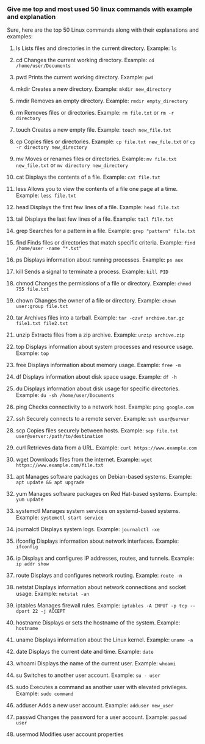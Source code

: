 ### Give me top and most used 50 linux commands with example and explanation
Sure, here are the top 50 Linux commands along with their explanations and examples:

1. ls
Lists files and directories in the current directory.
Example: `ls`

2. cd
Changes the current working directory.
Example: `cd /home/user/Documents`

3. pwd
Prints the current working directory.
Example: `pwd`

4. mkdir
Creates a new directory.
Example: `mkdir new_directory`

5. rmdir
Removes an empty directory.
Example: `rmdir empty_directory`

6. rm
Removes files or directories.
Example: `rm file.txt` or `rm -r directory`

7. touch
Creates a new empty file.
Example: `touch new_file.txt`

8. cp
Copies files or directories.
Example: `cp file.txt new_file.txt` or `cp -r directory new_directory`

9. mv
Moves or renames files or directories.
Example: `mv file.txt new_file.txt` or `mv directory new_directory`

10. cat
Displays the contents of a file.
Example: `cat file.txt`

11. less
Allows you to view the contents of a file one page at a time.
Example: `less file.txt`

12. head
Displays the first few lines of a file.
Example: `head file.txt`

13. tail
Displays the last few lines of a file.
Example: `tail file.txt`

14. grep
Searches for a pattern in a file.
Example: `grep "pattern" file.txt`

15. find
Finds files or directories that match specific criteria.
Example: `find /home/user -name "*.txt"`

16. ps
Displays information about running processes.
Example: `ps aux`

17. kill
Sends a signal to terminate a process.
Example: `kill PID`

18. chmod
Changes the permissions of a file or directory.
Example: `chmod 755 file.txt`

19. chown
Changes the owner of a file or directory.
Example: `chown user:group file.txt`

20. tar
Archives files into a tarball.
Example: `tar -czvf archive.tar.gz file1.txt file2.txt`

21. unzip
Extracts files from a zip archive.
Example: `unzip archive.zip`

22. top
Displays information about system processes and resource usage.
Example: `top`

23. free
Displays information about memory usage.
Example: `free -m`

24. df
Displays information about disk space usage.
Example: `df -h`

25. du
Displays information about disk usage for specific directories.
Example: `du -sh /home/user/Documents`

26. ping
Checks connectivity to a network host.
Example: `ping google.com`

27. ssh
Securely connects to a remote server.
Example: `ssh user@server`

28. scp
Copies files securely between hosts.
Example: `scp file.txt user@server:/path/to/destination`

29. curl
Retrieves data from a URL.
Example: `curl https://www.example.com`

30. wget
Downloads files from the internet.
Example: `wget https://www.example.com/file.txt`

31. apt
Manages software packages on Debian-based systems.
Example: `apt update && apt upgrade`

32. yum
Manages software packages on Red Hat-based systems.
Example: `yum update`

33. systemctl
Manages system services on systemd-based systems.
Example: `systemctl start service`

34. journalctl
Displays system logs.
Example: `journalctl -xe`

35. ifconfig
Displays information about network interfaces.
Example: `ifconfig`

36. ip
Displays and configures IP addresses, routes, and tunnels.
Example: `ip addr show`

37. route
Displays and configures network routing.
Example: `route -n`

38. netstat
Displays information about network connections and socket usage.
Example: `netstat -an`

39. iptables
Manages firewall rules.
Example: `iptables -A INPUT -p tcp --dport 22 -j ACCEPT`

40. hostname
Displays or sets the hostname of the system.
Example: `hostname`

41. uname
Displays information about the Linux kernel.
Example: `uname -a`

42. date
Displays the current date and time.
Example: `date`

43. whoami
Displays the name of the current user.
Example: `whoami`

44. su
Switches to another user account.
Example: `su - user`

45. sudo
Executes a command as another user with elevated privileges.
Example: `sudo command`

46. adduser
Adds a new user account.
Example: `adduser new_user`

47. passwd
Changes the password for a user account.
Example: `passwd user`

48. usermod
Modifies user account properties


